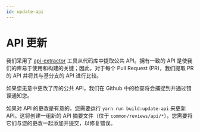 ```yaml
---
id: update-api
---
```


# API 更新

我们采用了 [api-extractor](https://api-extractor.com/) 工具从代码库中提取公共 API。拥有一致的 API 是使我们的库易于使用和构建的关键；因此，对于每个 Pull Request (PR)，我们提取 PR 的 API 并将其与基分支的 API 进行比较。

如果您无意中更改了库的公共 API，我们在 Github 中的检查将会捕捉到并通过错误通知您。

如果对 API 的更改是有意的，您需要运行 `yarn run build:update-api` 来更新 API。这将创建一组新的 API 摘要文件（位于 `common/reviews/api/*`），您需要将它们与您的更改一起添加并提交，以修复错误。